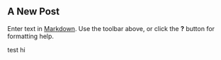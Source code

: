 ## A New Post

Enter text in [Markdown](http://daringfireball.net/projects/markdown/). Use the toolbar above, or click the **?** button for formatting help.

test hi